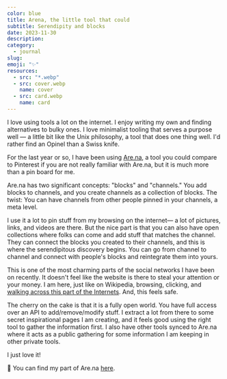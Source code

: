 ```yaml
---
color: blue
title: Arena, the little tool that could
subtitle: Serendipity and blocks
date: 2023-11-30
description: 
category:
  - journal
slug: 
emoji: "✨"
resources:
  - src: "*.webp"
  - src: cover.webp
    name: cover
  - src: card.webp
    name: card
---
```

I love using tools a lot on the internet. I enjoy writing my own and finding alternatives to bulky ones. I love minimalist tooling that serves a purpose well — a little bit like the Unix philosophy, a tool that does one thing well. I'd rather find an Opinel than a Swiss knife.

For the last year or so, I have been using [Are.na](https://are.na), a tool you could compare to Pinterest if you are not really familiar with Are.na, but it is much more than a pin board for me.

Are.na has two significant concepts: "blocks" and "channels." You add blocks to channels, and you create channels as a collection of blocks. The twist: You can have channels from other people pinned in your channels, a meta level.

I use it a lot to pin stuff from my browsing on the internet— a lot of pictures, links, and videos are there. But the nice part is that you can also have open collections where folks can come and add stuff that matches the channel. They can connect the blocks you created to their channels, and this is where the serendipitous discovery begins. You can go from channel to channel and connect with people's blocks and reintegrate them into yours.

This is one of the most charming parts of the social networks I have been on recently. It doesn't feel like the website is there to steal your attention or your money. I am here, just like on Wikipedia, browsing, clicking, and [walking across this part of the Internets](https://syllabusproject.org/syllabus-for-taking-an-internet-walk/). And, this feels safe.

The cherry on the cake is that it is a fully open world. You have full access over an API to add/remove/modify stuff. I extract a lot from there to some secret inspirational pages I am creating, and it feels good using the right tool to gather the information first. I also have other tools synced to Are.na where it acts as a public gathering for some information I am keeping in other private tools.

I just love it!

💌 You can find my part of Are.na [here](https://www.are.na/bonjour-yannick).
